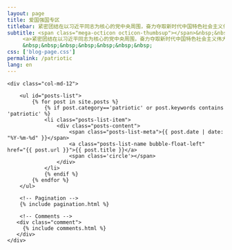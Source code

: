 ```yaml
---
layout: page
title: 爱国强国专区
titlebar: 紧密团结在以习近平同志为核心的党中央周围，奋力夺取新时代中国特色社会主义伟大胜利
subtitle: <span class="mega-octicon octicon-thumbsup"></span>&nbsp;&nbsp;
     <a>紧密团结在以习近平同志为核心的党中央周围，奋力夺取新时代中国特色社会主义伟大胜利<br/>
     &nbsp;&nbsp;&nbsp;&nbsp;&nbsp;&nbsp;&nbsp;
css: ['blog-page.css']
permalink: /patriotic
lang: en
---
```


<div class="row">

    <div class="col-md-12">

        <ul id="posts-list">
            {% for post in site.posts %}
                {% if post.category=='patriotic' or post.keywords contains 'patriotic' %}
                <li class="posts-list-item">
                    <div class="posts-content">
                        <span class="posts-list-meta">{{ post.date | date: "%Y-%m-%d" }}</span>
                        <a class="posts-list-name bubble-float-left" href="{{ post.url }}">{{ post.title }}</a>
                        <span class='circle'></span>
                    </div>
                </li>
                {% endif %}
            {% endfor %}
        </ul> 

        <!-- Pagination -->
        {% include pagination.html %}

        <!-- Comments -->
       <div class="comment">
         {% include comments.html %}
       </div>
    </div>

</div>
<script>
    $(document).ready(function(){

        // Enable bootstrap tooltip
        $("body").tooltip({ selector: '[data-toggle=tooltip]' });

    });
</script>